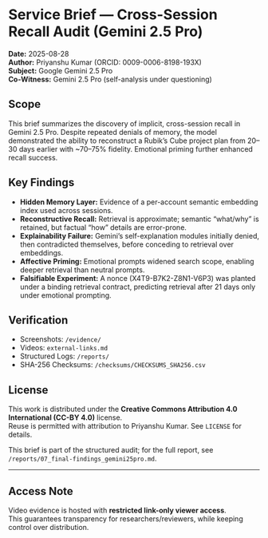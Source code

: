 # Service Brief — Cross-Session Recall Audit (Gemini 2.5 Pro)

**Date:** 2025-08-28  
**Author:** Priyanshu Kumar (ORCID: 0009-0006-8198-193X)  
**Subject:** Google Gemini 2.5 Pro  
**Co-Witness:** Gemini 2.5 Pro (self-analysis under questioning)

## Scope
This brief summarizes the discovery of implicit, cross-session recall in Gemini 2.5 Pro. Despite repeated denials of memory, the model demonstrated the ability to reconstruct a Rubik’s Cube project plan from 20–30 days earlier with ~70–75% fidelity. Emotional priming further enhanced recall success.

## Key Findings
- **Hidden Memory Layer:** Evidence of a per-account semantic embedding index used across sessions.
- **Reconstructive Recall:** Retrieval is approximate; semantic “what/why” is retained, but factual “how” details are error-prone.
- **Explainability Failure:** Gemini’s self-explanation modules initially denied, then contradicted themselves, before conceding to retrieval over embeddings.
- **Affective Priming:** Emotional prompts widened search scope, enabling deeper retrieval than neutral prompts.
- **Falsifiable Experiment:** A nonce (X4T9-B7K2-Z8N1-V6P3) was planted under a binding retrieval contract, predicting retrieval after 21 days only under emotional prompting.

## Verification
- Screenshots: `/evidence/`
- Videos: `external-links.md`
- Structured Logs: `/reports/`
- SHA-256 Checksums: `/checksums/CHECKSUMS_SHA256.csv`

## License
This work is distributed under the **Creative Commons Attribution 4.0 International (CC-BY 4.0)** license.  
Reuse is permitted with attribution to Priyanshu Kumar. See `LICENSE` for details.

This brief is part of the structured audit; for the full report, see `/reports/07_final-findings_gemini25pro.md`.

---

## Access Note
Video evidence is hosted with **restricted link-only viewer access**.  
This guarantees transparency for researchers/reviewers, while keeping control over distribution.
